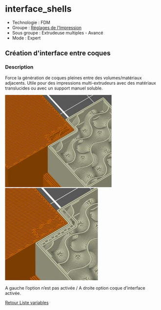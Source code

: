 # interface_shells

* Technologie : FDM
* Groupe : [Réglages de l'Impression](../print_settings/print_settings.md)
* Sous groupe : Extrudeuse multiples - Avancé
* Mode : Expert

## Création d'interface entre coques

### Description

Force la génération de coques pleines entre des volumes/matériaux adjacents. Utile pour des impressions multi-extrudeurs avec des matériaux translucides ou avec un support manuel soluble.

![Image : l’option n’est pas activée](./images/interface_shells/139.jpeg) ![Image :  option coque d’interface activée](./images/interface_shells/140.jpeg)

A gauche l’option n’est pas activée / A droite option coque d’interface activée.

[Retour Liste variables](variable_list.md)